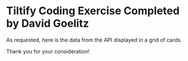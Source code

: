 # Tiltify Coding Exercise Completed by David Goelitz
As requested, here is the data from the API displayed in a grid of cards.

Thank you for your consideration!